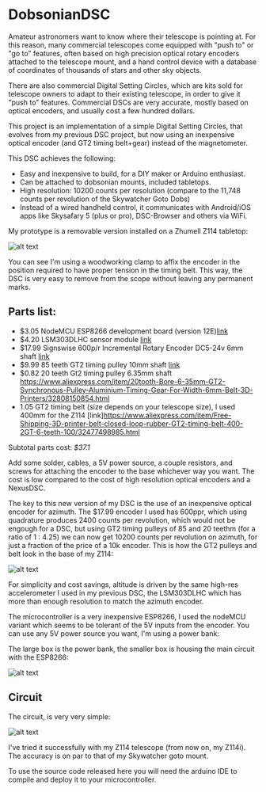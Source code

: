 # DobsonianDSC

Amateur astronomers want to know where their telescope is pointing at. For this reason, many commercial telescopes come equipped with "push to" or "go to" features, often based on high precision optical rotary encoders attached to the telescope mount, and a hand control device with a database of coordinates of thousands of stars and other sky objects.

There are also commercial Digital Setting Circles, which are kits sold for telescope owners to adapt to their existing telescope, in order to give it "push to" features. Commercial DSCs are very accurate, mostly based on optical encoders, and usually cost a few hundred dollars.

This project is an implementation of a simple Digital Setting Circles, that evolves from my previous DSC project, but now using an inexpensive optical encoder (and GT2 timing belt+gear) instead of the magnetometer.

This DSC achieves the following:

* Easy and inexpensive to build, for a DIY maker or Arduino enthusiast.
* Can be attached to dobsonian mounts, included tabletops.
* High resolution: 10200 counts per resolution (compare to the 11,748 counts per revolution of the Skywatcher Goto Dobs)
* Instead of a wired handheld control, it communicates with Android/iOS apps like Skysafary 5 (plus or pro), DSC-Browser and others via WiFi.

My prototype is a removable version installed on a Zhumell Z114 tabletop:

![alt text](https://raw.githubusercontent.com/vlaate/DobsonianDSC/master/dobDSC-front.jpg "Finished look")

You can see I'm using a woodworking clamp to affix the encoder in the position required to have proper tension in the timing belt. This way, the DSC is very easy to remove from the scope without leaving any permanent marks.

## Parts list:

* $3.05 NodeMCU ESP8266 development board (version 12E)[link](https://www.aliexpress.com/item/1pcs-lot-NodeMcu-Lua-WIFI-Internet-of-Things-development-board-based-ESP8266-esp-12e-for-arduino/32775934156.html)
* $4.20 LSM303DLHC sensor module [link](https://www.aliexpress.com/item/1-pcs-GY-511-LSM303DLHC-Module-E-Compass-3-Axis-Accelerometer-3-Axis-Magnetometer-Module-Sensor/1956617486.html)
* $17.99 Signswise 600p/r Incremental Rotary Encoder DC5-24v 6mm shaft [link](https://www.amazon.com/gp/product/B00UTIFCVA)
* $9.99 85 teeth GT2 timing pulley 10mm shaft [link](https://www.aliexpress.com/item/POWGE-1pcs-85-Teeth-GT2-Timing-Pulley-Bore-5-6-35-8mm-for-width-6mm-GT2/32773386105.html)
* $0.82 20 teeth Gt2 timing pulley 6.35mm shaft  https://www.aliexpress.com/item/20tooth-Bore-6-35mm-GT2-Synchronous-Pulley-Aluminium-Timing-Gear-For-Width-6mm-Belt-3D-Printers/32808150854.html
* 1.05 GT2 timing  belt (size depends on your telescope size), I used 400mm for the Z114 [link]https://www.aliexpress.com/item/Free-Shipping-3D-printer-belt-closed-loop-rubber-GT2-timing-belt-400-2GT-6-teeth-100/32477498985.html

Subtotal parts cost: *$37.1*

Add some solder, cables, a 5V power source, a couple resistors, and screws for attaching the encoder to the base whichever way you want. The cost is low compared to the cost of high resolution optical encoders and a NexusDSC.

The key to this new version of my DSC is the use of an inexpensive optical encoder for azimuth. The $17.99 encoder I used has 600ppr, which using quadrature produces 2400 counts per revolution, which would not be engough for a DSC, but using GT2 timing pulleys of 85 and 20 teethm (for a ratio of 1 : 4.25) we can now get 10200 counts per revolution on azimuth, for just a fraction of the price of a 10k encoder. This is how the GT2 pulleys and belt look in the base of my Z114:

![alt text](https://github.com/vlaate/DobsonianDSC/blob/master/dobDSC-upclose.jpg "Pulleys")

For simplicity and cost savings, altitude is driven by the same high-res accelerometer I used in my previous DSC, the LSM303DLHC which has more than enough resolution to match the azimuth encoder.

The microcontroller is a very inexpensive ESP8266, I used the nodeMCU variant which seems to be tolerant of the 5V inputs from the encoder. You can use any 5V power source you want, I'm using a power bank:

The large box is the power bank, the smaller box is housing the main circuit with the ESP8266:

![alt text](https://github.com/vlaate/DobsonianDSC/blob/master/dobDSC-back.jpg "Back")

## Circuit

The circuit, is very very simple:

![alt text](https://github.com/vlaate/DobsonianDSC/blob/master/encoder.png "Circuit")

I've tried it successfully with my Z114 telescope (from now on, my Z114i). The accuracy is on par to that of my Skywatcher goto mount. 

To use the source code released here you will need the arduino IDE to compile and deploy it to your microcontroller.
